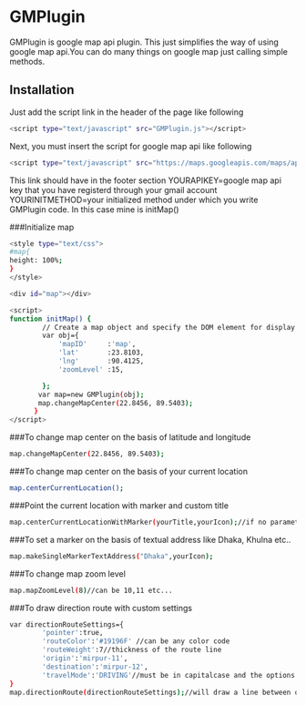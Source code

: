 # GMPlugin

GMPlugin is google map api plugin. This just simplifies the way of using google map api.You can do many things on google map just calling simple 
methods.

## Installation

Just add the script link in the header of the page like following
```sh
<script type="text/javascript" src="GMPlugin.js"></script>
```
Next, you must insert the script for google map api like following
```sh
<script type="text/javascript" src="https://maps.googleapis.com/maps/api/js?key=YOURAPIKEY&libraries=places&callback=YOURINITMETHOD" async defer></script>
```
This link should have in the footer section
YOURAPIKEY=google map api key that you have registerd through your gmail account
YOURINITMETHOD=your initialized method under which you write GMPlugin code. In this case mine is initMap()

###Initialize map
```sh
<style type="text/css">
#map{
height: 100%;
}
</style>
```
```sh
<div id="map"></div>
```
```sh
<script>
function initMap() {
        // Create a map object and specify the DOM element for display.
        var obj={
        	'mapID'		:'map',
        	'lat'		:23.8103,
        	'lng'		:90.4125,
        	'zoomLevel'	:15,

        };
       var map=new GMPlugin(obj);
       map.changeMapCenter(22.8456, 89.5403);  
      }
</script>
```
###To change map center on the basis of latitude and longitude
```sh
map.changeMapCenter(22.8456, 89.5403);
```
###To change map center on the basis of your current location
```sh
map.centerCurrentLocation();
```
###Point the current location with marker and custom title
```sh
map.centerCurrentLocationWithMarker(yourTitle,yourIcon);//if no parameter passed; it will take the default icon and title
```

###To set a marker on the basis of textual address like Dhaka, Khulna etc..
```sh
map.makeSingleMarkerTextAddress("Dhaka",yourIcon);
```

###To change map zoom level
```sh
map.mapZoomLevel(8)//can be 10,11 etc...
```
###To draw direction route with custom settings
```sh
var directionRouteSettings={
        'pointer':true,
        'routeColor':'#19196F' //can be any color code
        'routeWeight':7//thickness of the route line
        'origin':'mirpur-11',
        'destination':'mirpur-12',
        'travelMode':'DRIVING'//must be in capitalcase and the options can be  DRIVING,WALKING,BICYCLING,TRANSIT
}
map.directionRoute(directionRouteSettings);//will draw a line between origin and destination address
```
